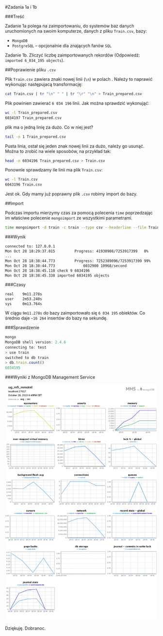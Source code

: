 #Zadania 1a i 1b

###Treść

Zadanie 1a polega na zaimportowaniu, do systemów baz danych uruchomionych na swoim komputerze, danych z pliku `Train.csv`, bazy:

 * `MongoDB`
 * `PostgreSQL` – opcjonalnie dla znających fanów `SQL`

Zadanie 1b. Zliczyć liczbę zaimportowanych rekordów (Odpowiedź: `imported 6_034_195 objects`).

##Poprawienie pliku `.csv`

Plik `Train.csv` zawiera znaki nowej linii (`\n`) w polach . Należy to naprawić wykonując następujacą transformację:

```sh
cat Train.csv | tr "\n" " " | tr "\r" "\n" > Train_prepared.csv
```

Plik powinien zawierać `6 034 196` linii. Jak można sprawdzić wykonująć:

```sh
wc -l Train_prepared.csv
6034197 Train_prepared.csv
```

plik ma o jedną linię za dużo. Co w niej jest?

```sh
tail -n 1 Train_prepared.csv
```

Pusta linia, ostał się jeden znak nowej linii za dużo, należy go usunąć. Można to zrobić na wiele sposobów, na przykład tak:
	
```sh
head -n 6034196 Train_prepared.csv > Train.csv
```

Ponownie sprawdzamy ile linii ma plik `Train.csv`:

```sh
wc -l Train.csv
6043196 Train.csv
```

Jest ok. Gdy mamy już poprawny plik `.csv` robimy import do bazy.

##Import

Podczas importu mierzymy czas za pomocą polecenia `time` poprzedzając im właściwe polecenie `mongoimport` ze wszystkimi parametrami.

```sh
time mongoimport -d train -c train --type csv --headerline --file Train.csv
```

###Wynik

```
connected to: 127.0.0.1
Mon Oct 28 18:29:37.015 		Progress: 41930908/7253917399	0%
...
Mon Oct 28 18:38:44.773 		Progress: 7252389096/7253917399	99%
Mon Oct 28 18:38:44.773 			6032900	10968/second
Mon Oct 28 18:38:45.110 check 9 6034196
Mon Oct 28 18:38:45.338 imported 6034195 objects
```

###Czasy

```
real	9m11.278s
user	2m53.240s
sys 	0m13.764s
```

W ciągu `9m11.278s` do bazy zaimportowało się `6 034 195` obiektów. Co średnio daje `~16 264` insertów do bazy na sekundę.

###Sprawdzenie

```js
mongo
MongoDB shell version: 2.4.6
connecting to: test
> use train
switched to db train
> db.train.count()
6034195
```

###Wyniki z MongoDB Management Service

![mms-results](1a-import-mms.png)

Dziękuję. Dobranoc.

